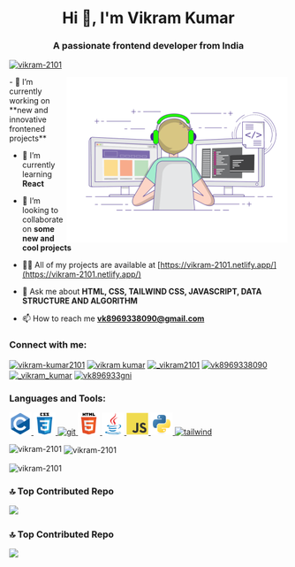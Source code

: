 <h1 align="center">Hi 👋, I'm Vikram Kumar</h1>
<h3 align="center">A passionate frontend developer from India</h3>

<p align="left"> <a href="https://github.com/ryo-ma/github-profile-trophy"><img src="https://github-profile-trophy.vercel.app/?username=vikram-2101" alt="vikram-2101" /></a> </p>
<img align="right" alt="Coding" width="400" src="https://raw.githubusercontent.com/devSouvik/devSouvik/master/gif3.gif">
- 🔭 I’m currently working on **new and innovative frontened projects**

- 🌱 I’m currently learning **React**

- 👯 I’m looking to collaborate on **some new and cool projects**

- 👨‍💻 All of my projects are available at [https://vikram-2101.netlify.app/](https://vikram-2101.netlify.app/)

- 💬 Ask me about **HTML, CSS, TAILWIND CSS, JAVASCRIPT, DATA STRUCTURE AND ALGORITHM**

- 📫 How to reach me **vk8969338090@gmail.com**

<h3 align="left">Connect with me:</h3>
<p align="left">
<a href="https://linkedin.com/in/vikram-kumar2101" target="blank"><img align="center" src="https://raw.githubusercontent.com/rahuldkjain/github-profile-readme-generator/master/src/images/icons/Social/linked-in-alt.svg" alt="vikram-kumar2101" height="30" width="40" /></a>
<a href="https://fb.com/vikram kumar" target="blank"><img align="center" src="https://raw.githubusercontent.com/rahuldkjain/github-profile-readme-generator/master/src/images/icons/Social/facebook.svg" alt="vikram kumar" height="30" width="40" /></a>
<a href="https://instagram.com/_vikram2101" target="blank"><img align="center" src="https://raw.githubusercontent.com/rahuldkjain/github-profile-readme-generator/master/src/images/icons/Social/instagram.svg" alt="_vikram2101" height="30" width="40" /></a>
<a href="https://www.codechef.com/users/vk8969338090" target="blank"><img align="center" src="https://cdn.jsdelivr.net/npm/simple-icons@3.1.0/icons/codechef.svg" alt="vk8969338090" height="30" width="40" /></a>
<a href="https://www.leetcode.com/_vikram_kumar" target="blank"><img align="center" src="https://raw.githubusercontent.com/rahuldkjain/github-profile-readme-generator/master/src/images/icons/Social/leet-code.svg" alt="_vikram_kumar" height="30" width="40" /></a>
<a href="https://auth.geeksforgeeks.org/user/vk896933gni" target="blank"><img align="center" src="https://raw.githubusercontent.com/rahuldkjain/github-profile-readme-generator/master/src/images/icons/Social/geeks-for-geeks.svg" alt="vk896933gni" height="30" width="40" /></a>
</p>

<h3 align="left">Languages and Tools:</h3>
<p align="left"> <a href="https://www.cprogramming.com/" target="_blank" rel="noreferrer"> <img src="https://raw.githubusercontent.com/devicons/devicon/master/icons/c/c-original.svg" alt="c" width="40" height="40"/> </a> <a href="https://www.w3schools.com/css/" target="_blank" rel="noreferrer"> <img src="https://raw.githubusercontent.com/devicons/devicon/master/icons/css3/css3-original-wordmark.svg" alt="css3" width="40" height="40"/> </a> <a href="https://git-scm.com/" target="_blank" rel="noreferrer"> <img src="https://www.vectorlogo.zone/logos/git-scm/git-scm-icon.svg" alt="git" width="40" height="40"/> </a> <a href="https://www.w3.org/html/" target="_blank" rel="noreferrer"> <img src="https://raw.githubusercontent.com/devicons/devicon/master/icons/html5/html5-original-wordmark.svg" alt="html5" width="40" height="40"/> </a> <a href="https://www.java.com" target="_blank" rel="noreferrer"> <img src="https://raw.githubusercontent.com/devicons/devicon/master/icons/java/java-original.svg" alt="java" width="40" height="40"/> </a> <a href="https://developer.mozilla.org/en-US/docs/Web/JavaScript" target="_blank" rel="noreferrer"> <img src="https://raw.githubusercontent.com/devicons/devicon/master/icons/javascript/javascript-original.svg" alt="javascript" width="40" height="40"/> </a> <a href="https://www.python.org" target="_blank" rel="noreferrer"> <img src="https://raw.githubusercontent.com/devicons/devicon/master/icons/python/python-original.svg" alt="python" width="40" height="40"/> </a> <a href="https://tailwindcss.com/" target="_blank" rel="noreferrer"> <img src="https://www.vectorlogo.zone/logos/tailwindcss/tailwindcss-icon.svg" alt="tailwind" width="40" height="40"/> </a> </p>

<p><img align="left" src="https://github-readme-stats.vercel.app/api/top-langs?username=vikram-2101&show_icons=true&locale=en&layout=compact" alt="vikram-2101" /></p>

<p>&nbsp;<img align="center" src="https://github-readme-stats.vercel.app/api?username=vikram-2101&show_icons=true&locale=en" alt="vikram-2101" /></p>

<p><img align="center" src="https://github-readme-streak-stats.herokuapp.com/?user=vikram-2101&" alt="vikram-2101" /></p>

### 🔝 Top Contributed Repo
![](https://github-contributor-stats.vercel.app/api?username=vikram-2101&limit=5&theme=flat&combine_all_yearly_contributions=true)


### 🔝 Top Contributed Repo
![](https://github-contributor-stats.vercel.app/api?username=jaiswaladi246&limit=5&theme=flat&combine_all_yearly_contributions=true)
